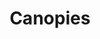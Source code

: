 ---
title: "Canopies"
redirect: /mods/zt2/tags/canopies/
draft: false
alt_text: "Canopies"
summary: "Shade your guests and animals with these decorative canopies!"
is_category: true
cascade:
    zt2tags: ["All", "ZT2", "Objects", "Canopies"]
---